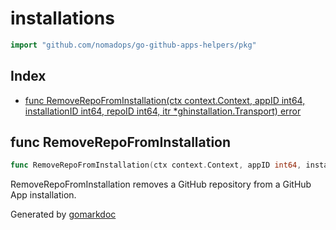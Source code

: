 <!-- gomarkdoc:embed:start -->

<!-- Code generated by gomarkdoc. DO NOT EDIT -->

# installations

```go
import "github.com/nomadops/go-github-apps-helpers/pkg"
```

## Index

- [func RemoveRepoFromInstallation(ctx context.Context, appID int64, installationID int64, repoID int64, itr *ghinstallation.Transport) error](<#func-removerepofrominstallation>)


## func RemoveRepoFromInstallation

```go
func RemoveRepoFromInstallation(ctx context.Context, appID int64, installationID int64, repoID int64, itr *ghinstallation.Transport) error
```

RemoveRepoFromInstallation removes a GitHub repository from a GitHub App installation.



Generated by [gomarkdoc](<https://github.com/princjef/gomarkdoc>)


<!-- gomarkdoc:embed:end -->